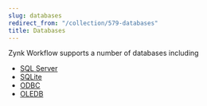 ```yaml
---
slug: databases
redirect_from: "/collection/579-databases"
title: Databases
---
```

Zynk Workflow supports a number of databases including

 * [SQL Server](sql-server)
 * [SQLite](sqlite)
 * [ODBC](odbc)
 * [OLEDB](oledb)